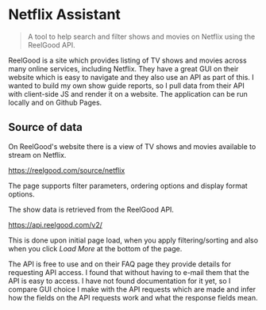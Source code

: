 # Netflix Assistant
> A tool to help search and filter shows and movies on Netflix using the ReelGood API.

ReelGood is a site which provides listing of TV shows and movies across many online services, including Netflix. They have a great GUI on their website which is easy to navigate and they also use an API as part of this. I wanted to build my own show guide reports, so I pull data from their API with client-side JS and render it on a website. The application can be run locally and on Github Pages.

## Source of data

On ReelGood's website there is a view of TV shows and movies available to stream on Netflix.

https://reelgood.com/source/netflix

The page supports filter parameters, ordering options and display format options.

The show data is retrieved from the ReelGood API.

https://api.reelgood.com/v2/

This is done upon initial page load, when you apply filtering/sorting and also when you click _Load More_ at the bottom of the page.

The API is free to use and on their FAQ page they provide details for requesting API access. I found that without having to e-mail them that the API is easy to access. I have not found documentation for it yet, so I compare GUI choice I make with the API requests which are made and infer how the fields on the API requests work and what the response fields mean.
